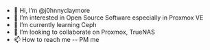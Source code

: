 - 👋 Hi, I’m @j0hnnyclaymore
- 👀 I’m interested in Open Source Software especially in Proxmox VE
- 🌱 I’m currently learning Ceph
- 💞️ I’m looking to collaborate on Proxmox, TrueNAS
- 📫 How to reach me -- PM me

<!---
j0hnnyclaymore/j0hnnyclaymore is a ✨ special ✨ repository because its `README.md` (this file) appears on your GitHub profile.
You can click the Preview link to take a look at your changes.
--->
